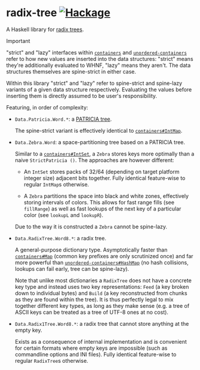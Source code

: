 # radix-tree [![Hackage](http://img.shields.io/hackage/v/radix-tree.svg)](https://hackage.haskell.org/package/radix-tree)


A Haskell library for [radix trees](https://en.wikipedia.org/wiki/Radix_tree).


> [!IMPORTANT]
>
> "strict" and "lazy" interfaces within
> [`containers`](https://hackage.haskell.org/package/containers) and
> [`unordered-containers`](https://hackage.haskell.org/package/containers)
> refer to how new values are inserted into the data structures: "strict" means
> they're additionally evaluated to WHNF, "lazy" means they aren't.
> The data structures themselves are spine-strict in either case.
>
> Within this library "strict" and "lazy" refer to spine-strict and spine-lazy
> variants of a given data structure respectively. Evaluating the values before inserting
> them is directly assumed to be user's responsibility.


Featuring, in order of complexity:

- `Data.Patricia.Word.*`: a
  [PATRICIA tree](https://en.wikipedia.org/w/index.php?title=Radix_tree&oldid=1196786955#Variants).

  The spine-strict variant is effectively identical to
  [`containers#IntMap`](https://hackage.haskell.org/package/containers-0.7/docs/Data-IntMap-Strict.html#t:IntMap).


- `Data.Zebra.Word`: a space-partitioning tree based on a PATRICIA tree.

  Similar to a
  [`containers#IntSet`](https://hackage.haskell.org/package/containers-0.7/docs/Data-IntSet.html#t:IntSet),
  a `Zebra` stores keys more optimally than a naive `StrictPatricia ()`.
  The approaches are however different:

  - An `IntSet` stores packs of 32/64
    (depending on target platform integer size) adjacent bits together.
    Fully identical feature-wise to regular `IntMap`s otherwise.

  - A `Zebra` partitions the space into black and white zones, effectively storing
    intervals of colors. This allows for fast range fills (see `fillRange`) as well as
    fast lookups of the next key of a particular color (see `lookupL` and `lookupR`).

  Due to the way it is constructed a `Zebra` cannot be spine-lazy.


- `Data.RadixTree.Word8.*`: a radix tree.

  A general-purpose dictionary type. Asymptotically faster than
  [`containers#Map`](https://hackage.haskell.org/package/containers-0.7/docs/Data-Map-Strict.html)
  (common key prefixes are only scrutinized once) and far more powerful than
  [`unordered-containers#HashMap`](https://hackage.haskell.org/package/unordered-containers-0.2.20/docs/Data-HashMap-Strict.html#t:HashMap)
  (no hash collisions, lookups can fail early, tree can be spine-lazy).

  Note that unlike most dictionaries a `RadixTree` does not have a concrete key type
  and instead uses two key representations: `Feed` (a key broken down to individual bytes)
  and `Build` (a key reconstructed from chunks as they are found within the tree).
  It is thus perfectly legal to mix together different key types, as long as they make
  sense (e.g. a tree of ASCII keys can be treated as a tree of UTF-8 ones at no cost).


- `Data.Radix1Tree.Word8.*`: a radix tree that cannot store anything at the empty key.

  Exists as a consequence of internal implementation and is convenient for certain
  formats where empty keys are impossible (such as commandline options and INI files).
  Fully identical feature-wise to regular `RadixTree`s otherwise.
